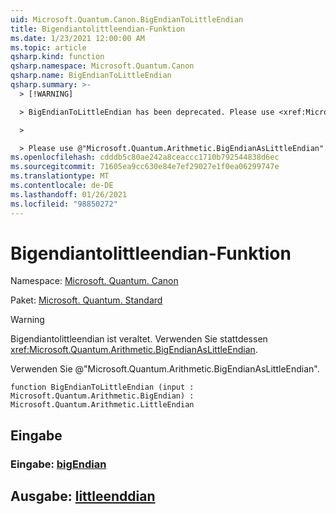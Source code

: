 ```yaml
---
uid: Microsoft.Quantum.Canon.BigEndianToLittleEndian
title: Bigendiantolittleendian-Funktion
ms.date: 1/23/2021 12:00:00 AM
ms.topic: article
qsharp.kind: function
qsharp.namespace: Microsoft.Quantum.Canon
qsharp.name: BigEndianToLittleEndian
qsharp.summary: >-
  > [!WARNING]

  > BigEndianToLittleEndian has been deprecated. Please use <xref:Microsoft.Quantum.Arithmetic.BigEndianAsLittleEndian> instead.

  >

  > Please use @"Microsoft.Quantum.Arithmetic.BigEndianAsLittleEndian".
ms.openlocfilehash: cdddb5c80ae242a8ceaccc1710b792544838d6ec
ms.sourcegitcommit: 71605ea9cc630e84e7ef29027e1f0ea06299747e
ms.translationtype: MT
ms.contentlocale: de-DE
ms.lasthandoff: 01/26/2021
ms.locfileid: "98850272"
---
```

# <a name="bigendiantolittleendian-function"></a>Bigendiantolittleendian-Funktion

Namespace: [Microsoft. Quantum. Canon](xref:Microsoft.Quantum.Canon)

Paket: [Microsoft. Quantum. Standard](https://nuget.org/packages/Microsoft.Quantum.Standard)


> [!WARNING]
> Bigendiantolittleendian ist veraltet. Verwenden Sie stattdessen <xref:Microsoft.Quantum.Arithmetic.BigEndianAsLittleEndian>.
>
> Verwenden Sie @"Microsoft.Quantum.Arithmetic.BigEndianAsLittleEndian".



```qsharp
function BigEndianToLittleEndian (input : Microsoft.Quantum.Arithmetic.BigEndian) : Microsoft.Quantum.Arithmetic.LittleEndian
```


## <a name="input"></a>Eingabe

### <a name="input--bigendian"></a>Eingabe: [bigEndian](xref:Microsoft.Quantum.Arithmetic.BigEndian)





## <a name="output--littleendian"></a>Ausgabe: [littleenddian](xref:Microsoft.Quantum.Arithmetic.LittleEndian)


